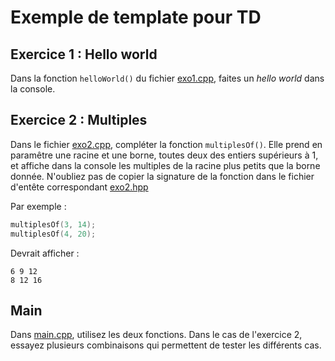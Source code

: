 # Exemple de template pour TD

## Exercice 1 : Hello world

Dans la fonction `helloWorld()` du fichier [exo1.cpp](Exercises/exo1.cpp), faites un *hello world* dans la console.

## Exercice 2 : Multiples

Dans le fichier [exo2.cpp](Exercises/exo2.cpp), compléter la fonction `multiplesOf()`. Elle prend en paramêtre une racine et une borne, toutes deux des entiers supérieurs à 1, et affiche dans la console les multiples de la racine plus petits que la borne donnée. N'oubliez pas de copier la signature de la fonction dans le fichier d'entête correspondant [exo2.hpp](Exercises/exo2.hpp)

Par exemple :
```c++
multiplesOf(3, 14);
multiplesOf(4, 20);
```
Devrait afficher :
```
6 9 12
8 12 16
```

## Main

Dans [main.cpp](Exercises/main.cpp), utilisez les deux fonctions. Dans le cas de l'exercice 2, essayez plusieurs combinaisons qui permettent de tester les différents cas.

